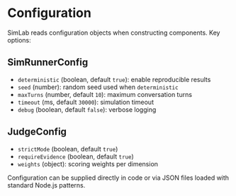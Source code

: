 # Configuration

SimLab reads configuration objects when constructing components. Key options:

## SimRunnerConfig
- `deterministic` (boolean, default `true`): enable reproducible results
- `seed` (number): random seed used when `deterministic`
- `maxTurns` (number, default `10`): maximum conversation turns
- `timeout` (ms, default `30000`): simulation timeout
- `debug` (boolean, default `false`): verbose logging

## JudgeConfig
- `strictMode` (boolean, default `true`)
- `requireEvidence` (boolean, default `true`)
- `weights` (object): scoring weights per dimension

Configuration can be supplied directly in code or via JSON files loaded with standard Node.js patterns.

